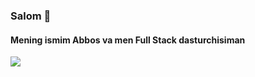 ### Salom 👋
#### Mening ismim Abbos va men Full Stack dasturchisiman
![](https://app-us-east-1.t-cdn.net/5ea3e4a6fccadd392f62a083/users/6138a3770d90975369ffb7f7/6138a3770d90975369ffb7f7_591.png)
<!--
**Abbosbek08/Abbosbek08** is a ✨ _special_ ✨ repository because its `README.md` (this file) appears on your GitHub profile.

Here are some ideas to get you started:

- 🔭 I’m currently working on ...
- 🌱 I’m currently learning ...
- 👯 I’m looking to collaborate on ...
- 🤔 I’m looking for help with ...
- 💬 Ask me about ...
- 📫 How to reach me: ...
- 😄 Pronouns: ...
- ⚡ Fun fact: ...
-->
